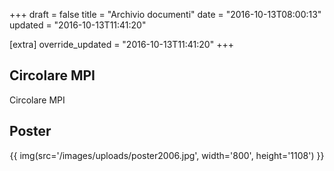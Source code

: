 +++
draft = false
title = "Archivio documenti"
date = "2016-10-13T08:00:13"
updated = "2016-10-13T11:41:20"

[extra]
override_updated = "2016-10-13T11:41:20"
+++
## Circolare MPI

Circolare MPI

## Poster

<div style="text-align: center;">

{{ img(src='/images/uploads/poster2006.jpg', width='800', height='1108') }}

</div>

